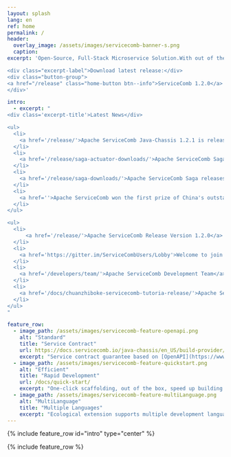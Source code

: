 ```yaml
---
layout: splash
lang: en
ref: home
permalink: /
header:
  overlay_image: /assets/images/servicecomb-banner-s.png
  caption:
excerpt: 'Open-Source, Full-Stack Microservice Solution.With out of the box, high performance, compatible with popular ecology, multi-language support

<div class="excerpt-label">Download latest release:</div>
<div class="button-group">
<a href="/release" class="home-button btn--info">ServiceComb 1.2.0</a>
</div>'

intro:
  - excerpt: "
<div class='excerpt-title'>Latest News</div>

<ul>
  <li>
    <a href='/release/'>Apache ServiceComb Java-Chassis 1.2.1 is released</a>
  </li>
  <li>
    <a href='/release/saga-actuator-downloads/'>Apache ServiceComb Saga Actuator releases a new version 0.3.0</a>
  </li>
  <li>
    <a href='/release/saga-downloads/'>Apache ServiceComb Saga releases a new version 0.2.1</a>
  </li>
  <li>
    <a href=''>Apache ServiceComb won the first prize of China's outstanding open source project organized by China Open Source Cloud Alliance</a>
  </li>
</ul>

<ul>
  <li>
      <a href='/release/'>Apache ServiceComb Release Version 1.2.0</a>
  </li>
  <li>
    <a href='https://gitter.im/ServiceCombUsers/Lobby'>Welcome to join Apache ServiceComb community at Gitter</a>
  </li>
  <li>
    <a href='/developers/team/'>Apache ServiceComb Development Team</a>
  </li>
  <li>
    <a href='/docs/chuanzhiboke-servicecomb-tutoria-release/'>Apache ServiceComb community joint Itcast.cn sub-brand Itheima, Boxuegu and Wisdom Gathering release micro-service tutorial</a>
  </li>
</ul>
"

feature_row:
  - image_path: /assets/images/servicecomb-feature-openapi.png
    alt: "Standard"
    title: "Service Contract"
    url: https://docs.servicecomb.io/java-chassis/en_US/build-provider/define-contract.html
    excerpt: "Service contract guarantee based on [OpenAPI](https://www.openapis.org)"
  - image_path: /assets/images/servicecomb-feature-quickstart.png
    alt: "Efficient"
    title: "Rapid Development"
    url: /docs/quick-start/
    excerpt: "One-click scaffolding, out of the box, speed up building of microservice applications"
  - image_path: /assets/images/servicecomb-feature-multiLanguage.png
    alt: "MultiLanguage"
    title: "Multiple Languages"
    excerpt: "Ecological extension supports multiple development languages such as Java/Golang/PHP/NodeJS"
---
```


{% include feature_row id="intro" type="center" %}

<div class="normal-feature-row">
{% include feature_row %}
</div>
